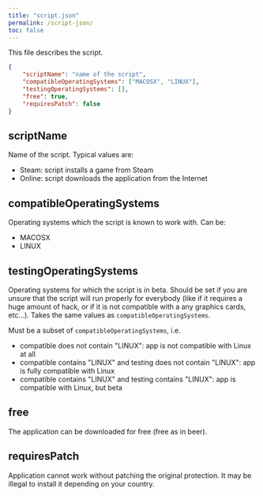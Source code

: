 ```yaml
---
title: "script.json"
permalink: /script-json/
toc: false
---
```


This file describes the script.

```json
{
	"scriptName": "name of the script",
	"compatibleOperatingSystems": ["MACOSX", "LINUX"],
	"testingOperatingSystems": [],
	"free": true,
	"requiresPatch": false
}
```

## scriptName
Name of the script. Typical values are:
* Steam: script installs a game from Steam
* Online: script downloads the application from the Internet

## compatibleOperatingSystems
Operating systems which the script is known to work with. Can be:
* MACOSX
* LINUX

## testingOperatingSystems
Operating systems for which the script is in beta. Should be set if you are unsure that the script will run properly for everybody (like if it requires a huge amount of hack, or if it is not compatible with a any graphics cards, etc...). Takes the same values as `compatibleOperatingSystems`.

Must be a subset of `compatibleOperatingSystems`, i.e. 
* compatible does not contain "LINUX": app is not compatible with Linux at all
* compatible contains "LINUX" and testing does not contain "LINUX": app is fully compatible with Linux
* compatible contains "LINUX" and testing contains "LINUX": app is compatible with Linux, but beta

## free
The application can be downloaded for free (free as in beer).

## requiresPatch
Application cannot work without patching the original protection. It may be illegal to install it depending on your country.
